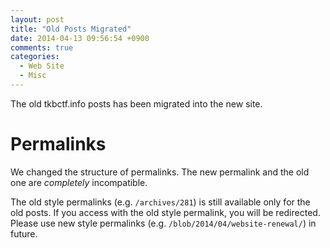 ```yaml
---
layout: post
title: "Old Posts Migrated"
date: 2014-04-13 09:56:54 +0900
comments: true
categories:
  - Web Site
  - Misc
---
```


The old tkbctf.info posts has been migrated into the new site.

# Permalinks

We changed the structure of permalinks. The new permalink and the old one are *completely* incompatible.

The old style permalinks (e.g. `/archives/281`) is still available only for the old posts. If you access with the old style permalink, you will be redirected. Please use new style permalinks (e.g. `/blob/2014/04/website-renewal/`) in future.
